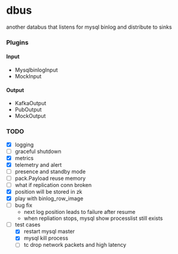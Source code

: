 # dbus
another databus that listens for mysql binlog and distribute to sinks

### Plugins

#### Input

- MysqlbinlogInput
- MockInput

#### Output

- KafkaOutput
- PubOutput
- MockOutput

### TODO

- [X] logging
- [ ] graceful shutdown
- [X] metrics
- [X] telemetry and alert
- [ ] presence and standby mode
- [ ] pack.Payload reuse memory
- [ ] what if replication conn broken
- [X] position will be stored in zk
- [X] play with binlog_row_image
- [ ] bug fix
  - next log position leads to failure after resume
  - when repliation stops, mysql show processlist still exists
- [ ] test cases
  - [X] restart mysql master
  - [X] mysql kill process
  - [ ] tc drop network packets and high latency
